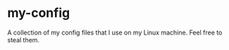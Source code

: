 # my-config
A collection of my config files that I use on my Linux machine.  Feel free to steal them.
